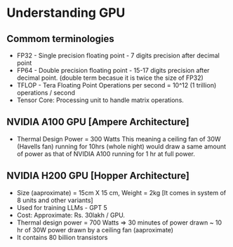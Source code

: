 # Understanding GPU

## Commom terminologies

- FP32 - Single precision floating point -  7 digits precision after decimal point
- FP64 - Double precision floating point -  15-17 digits precision after decimal point. 
        (double term becasue it is twice the size of FP32)
- TFLOP - Tera Floating Point Operations per second = 10^12 (1 trillion) operations / second
- Tensor Core: Processing unit to handle matrix operations.

## NVIDIA A100 GPU [Ampere Architecture]

- Thermal Design Power = 300 Watts
  This meaning a ceiling fan of 30W (Havells fan) running for 10hrs (whole night)
  would draw a same amount of power as that of NVIDIA A100 running for 1 hr at full power.


## NVIDIA H200 GPU [Hopper Architecture]

- Size (aaproximate) = 15cm X 15 cm, Weight = 2kg [It comes in system of 8 units and other variants]
- Used for training LLMs - GPT 5
- Cost: Approximate: Rs. 30lakh / GPU.
- Thermal design power = 700 Watts => 30 minutes of power drawn ~ 10 hr of 30W power drawn by a ceiling fan (aaproximate)
- It contains 80 billion transistors
